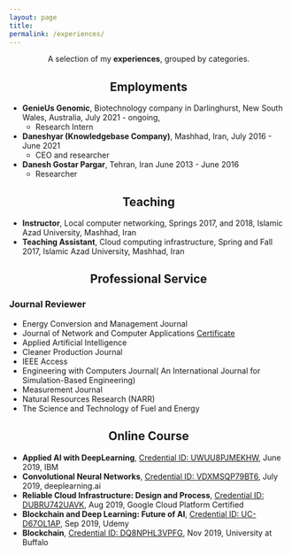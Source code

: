 ```yaml
---
layout: page
title: 
permalink: /experiences/
---
```


<p align="center">
A selection of my <b>experiences</b>, grouped by categories.
</p>

## <center>Employments</center>

- **GenieUs Genomic**, Biotechnology company in Darlinghurst, New South Wales, Australia,  July 2021 - ongoing,
  * Research Intern
- **Daneshyar (Knowledgebase Company)**, Mashhad, Iran,  July 2016 - June 2021
  * CEO and researcher
- **Danesh Gostar Pargar**, Tehran, Iran June 2013 - June 2016
  * Researcher 


## <center>Teaching</center>

- **Instructor**, Local computer networking, Springs 2017, and 2018, Islamic Azad University, Mashhad, Iran
- **Teaching Assistant**, Cloud computing infrastructure, Spring and Fall 2017, Islamic Azad University, Mashhad, Iran

## <center>Professional Service</center>


### Journal Reviewer

- Energy Conversion and Management Journal 
- Journal of Network and Computer Applications <a href="/files/ReviewCertificate.pdf">Certificate</a>
- Applied Artificial Intelligence
- Cleaner Production Journal
- IEEE Access
- Engineering with Computers Journal( An International Journal for Simulation-Based Engineering)
- Measurement Journal
- Natural Resources Research (NARR)
- The Science and Technology of Fuel and Energy

## <center>Online Course</center>

- **Applied AI with DeepLearning**, [Credential ID: UWUU8PJMEKHW](https://www.coursera.org/account/accomplishments/verify/UWUU8PJMEKHW),  June 2019, IBM
- **Convolutional Neural Networks**, [Credential ID: VDXMSQP79BT6](https://www.coursera.org/account/accomplishments/verify/VDXMSQP79BT6),  July 2019, deeplearning.ai
- **Reliable Cloud Infrastructure: Design and Process**, [Credential ID: DUBRU742UAVK](https://www.coursera.org/account/accomplishments/certificate/DUBRU742UAVK), Aug 2019, Google Cloud Platform Certified
- **Blockchain and Deep Learning: Future of AI**, [Credential ID: UC-D67OL1AP](http://ude.my/UC-D67OL1AP), Sep 2019, Udemy
- **Blockchain**, [Credential ID: DQ8NPHL3VPFG](https://www.coursera.org/account/accomplishments/specialization/certificate/DQ8NPHL3VPFG), Nov 2019, University at Buffalo
